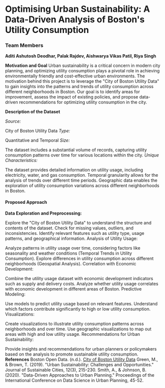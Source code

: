 # Optimising Urban Sustainability: A Data-Driven Analysis of Boston's Utility Consumption

### Team Members
**Aditi Ashutosh Deodhar, Palak Rajdev, Aishwarya Vikas Patil, Riya Singh**

**Motivation and Goal**
Urban sustainability is a critical concern in modern city planning, and optimizing utility consumption plays a pivotal role in achieving environmentally friendly and cost-effective urban environments. The motivation behind this project is to leverage the "City of Boston Utility Data" to gain insights into the patterns and trends of utility consumption across different neighborhoods in Boston. Our goal is to identify areas for improvement, assess the impact of existing policies, and propose data-driven recommendations for optimizing utility consumption in the city.

**Description of the Dataset**

_Source:_

City of Boston Utility Data
_Type:_

Quantitative and Temporal
_Size:_

The dataset includes a substantial volume of records, capturing utility consumption patterns over time for various locations within the city.
_Unique Characteristics:_

The dataset provides detailed information on utility usage, including electricity, water, and gas consumption.
Temporal granularity allows for the analysis of trends over different time periods.
Geographic data enables the exploration of utility consumption variations across different neighborhoods in Boston.
#### Proposed Approach
**Data Exploration and Preprocessing:**

Explore the "City of Boston Utility Data" to understand the structure and contents of the dataset.
Check for missing values, outliers, and inconsistencies.
Identify relevant features such as utility type, usage patterns, and geographical information.
Analysis of Utility Usage:

Analyze patterns in utility usage over time, considering factors like seasonality and weather conditions (Temporal Trends in Utility Consumption).
Explore differences in utility consumption across different neighborhoods (Geospatial Analysis).
Correlation with Economic Development:

Combine the utility usage dataset with economic development indicators such as supply and delivery costs.
Analyze whether utility usage correlates with economic development in different areas of Boston.
Predictive Modeling:

Use models to predict utility usage based on relevant features.
Understand which factors contribute significantly to high or low utility consumption.
Visualizations:

Create visualizations to illustrate utility consumption patterns across neighborhoods and over time.
Use geographic visualizations to map out areas with high and low utility usage.
Recommendations for Urban Sustainability:

Provide insights and recommendations for urban planners or policymakers based on the analysis to promote sustainable utility consumption.
**References**
Boston Open Data. (n.d.). [City of Boston Utility Data](https://data.boston.gov/dataset/utility)
Green, M., & Brown, T. (2019). "Urban Sustainability: Challenges and Opportunities." Journal of Sustainable Cities, 12(3), 215-230.
Smith, A., & Johnson, B. (2020). "Data-Driven Approaches to Urban Planning." Proceedings of the International Conference on Data Science in Urban Planning, 45-52.
